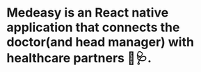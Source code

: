# Medeasy is an React native application that connects the doctor(and head manager) with healthcare partners 💊🩺.
